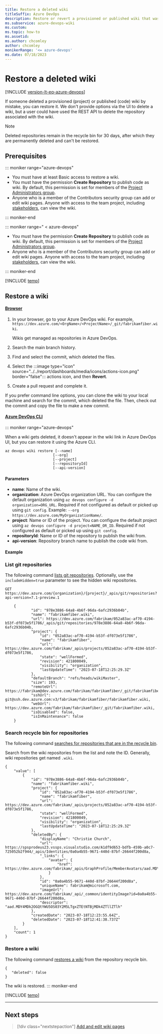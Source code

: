 ```yaml
---
title: Restore a deleted wiki
titleSuffix: Azure DevOps
description: Restore or revert a provisioned or published wiki that was accidentally deleted from Azure DevOps.
ms.subservice: azure-devops-wiki
ms.custom:
ms.topic: how-to
ms.assetid: 
ms.author: chcomley
author: chcomley
monikerRange: '<= azure-devops'
ms.date: 07/18/2023
---
```


# Restore a deleted wiki

[!INCLUDE [version-lt-eq-azure-devops](../../includes/version-lt-eq-azure-devops.md)] 

If someone deleted a provisioned (project) or published (code) wiki by mistake, you can restore it.
We don't provide options via the UI to delete a wiki, but a user could have used the REST API to delete the repository associated with the wiki.

> [!NOTE]
> Deleted repositories remain in the recycle bin for 30 days, after which they are permanently deleted and can't be restored.


<a id="prereq">  </a>

## Prerequisites

::: moniker range="azure-devops"

* You must have at least Basic access to restore a wiki.
* You must have the permission **Create Repository** to publish code as wiki. By default, this permission is set for members of the [Project Administrators group](../../repos/git/set-git-repository-permissions.md). 
* Anyone who is a member of the Contributors security group can add or edit wiki pages. Anyone with access to the team project, including [stakeholders](../../organizations/security/get-started-stakeholder.md), can view the wiki.

::: moniker-end

::: moniker range=" < azure-devops"

* You must have the permission **Create Repository** to publish code as wiki. By default, this permission is set for members of the [Project Administrators group](../../repos/git/set-git-repository-permissions.md). 
* Anyone who is a member of the Contributors security group can add or edit wiki pages. Anyone with access to the team project, including [stakeholders](../../organizations/security/get-started-stakeholder.md), can view the wiki.

::: moniker-end

[!INCLUDE [temp](includes/open-wiki-hub.md)]

## Restore a wiki

#### [Browser](#tab/browser) 

1. In your browser, go to your Azure DevOps wiki. For example, `https://dev.azure.com/<OrgName>/<ProjectName>/_git/fabrikamfiber.wiki`. 
 
   Wikis get managed as repositories in Azure DevOps.

3. Search the main branch history.

4. Find and select the commit, which deleted the files.

5. Select the :::image type="icon" source="../../report/dashboards/media/icons/actions-icon.png" border="false"::: actions icon, and then **Revert**.

6. Create a pull request and complete it.

If you prefer command line options, you can clone the wiki to your local machine and search for the commit, which deleted the file. Then, check out the commit and copy the file to make a new commit.

#### [Azure DevOps CLI](#tab/azure-devops-cli) 

::: moniker range="azure-devops"

When a wiki gets deleted, it doesn't appear in the wiki link in Azure DevOps UI, but you can restore it using the Azure CLI.

```Azure CLI 
az devops wiki restore [--name]
                      [--org]
                      [--project]
                      [--repositoryId]
                      [--api-version]
``` 

#### Parameters 

- **name**: Name of the wiki.
- **organization**: Azure DevOps organization URL. You can configure the default organization using `az devops configure -d organization=ORG_URL`. Required if not configured as default or picked up using `git config`. Example: `--org https://dev.azure.com/MyOrganizationName/`.
- **project**: Name or ID of the project. You can configure the default project using `az devops configure -d project=NAME_OR_ID`. Required if not configured as default or picked up using `git config`.
- **repositoryId**: Name or ID of the repository to publish the wiki from.
- **api-version**: Repository branch name to publish the code wiki from.

#### Example 

### List git repositories

The following command [lists git repositories](/rest/api/azure/devops/git/repositories/list?view=azure-devops-rest-7.1&tabs=HTTP&preserve-view=true). Optionally, use the `includeHidden=true` parameter to see the hidden wiki repositories.

```Azure CLI
GET https://dev.azure.com/{organization}/{project}/_apis/git/repositories?api-version=7.1-preview.1
```

```Azure CLI
    {
            "id": "978e3886-64a8-4b6f-96da-6afc2936b04b",
            "name": "fabrikamfiber.wiki",
            "url": https://dev.azure.com/fabrikam/052a83ac-af70-4194-b53f-df073e5f1786/_apis/git/repositories/978e3886-64a8-4b6f-96da-6afc2936b04b,
            "project": {
                "id": "052a83ac-af70-4194-b53f-df073e5f1786",
                "name": "fabrikamfiber",
                "url": https://dev.azure.com/fabrikam/_apis/projects/052a83ac-af70-4194-b53f-df073e5f1786,
                "state": "wellFormed",
                "revision": 421800049,
                "visibility": "organization",
                "lastUpdateTime": "2023-07-18T12:25:29.3Z"
            },
            "defaultBranch": "refs/heads/wikiMaster",
            "size": 193,
            "remoteUrl": https://fabrikam@dev.azure.com/fabrikam/fabrikamfiber/_git/fabrikamfiber.wiki,
            "sshUrl": git@ssh.dev.azure.com:v3/fabrikam/fabrikamfiber/fabrikamfiber.wiki,
            "webUrl": https://dev.azure.com/fabrikam/fabrikamfiber/_git/fabrikamfiber.wiki,
            "isDisabled": false,
            "isInMaintenance": false
    }
```

### Search recycle bin for repositories

The following command [searches for repositories that are in the recycle bin](/rest/api/azure/devops/git/repositories/get-recycle-bin-repositories?view=azure-devops-rest-7.1&preserve-view=true).

Search from the wiki repositories from the list and note the ID. Generally, wiki repositories get named `.wiki`.

```Azure CLI
{
    "value": [
        {
            "id": "978e3886-64a8-4b6f-96da-6afc2936b04b",
            "name": "fabrikamfiber.wiki",
            "project": {
                "id": "052a83ac-af70-4194-b53f-df073e5f1786",
                "name": "fabrikamfiber",
                "url": https://dev.azure.com/fabrikam/_apis/projects/052a83ac-af70-4194-b53f-df073e5f1786,
                "state": "wellFormed",
                "revision": 421800049,
                "visibility": "organization",
                "lastUpdateTime": "2023-07-18T12:25:29.3Z"
            },
            "deletedBy": {
                "displayName": "Christie Church",
                "url": https://spsprodeus23.vssps.visualstudio.com/A1df9d653-bdfb-459b-a0c7-725052b2f944/_apis/Identities/0a0a4b55-9671-440d-87bf-26644f200d8a,
                "_links": {
                    "avatar": {
                        "href": https://dev.azure.com/fabrikam/_apis/GraphProfile/MemberAvatars/aad.MDY4MDk2OGQtYWU5OS03Y2M5LTgxZTEtNTBjMDk4ZTllZTlh
                    }
                },
                "id": "0a0a4b55-9671-440d-87bf-26644f200d8a",
                "uniqueName": fabrikam@microsoft.com,
                "imageUrl": https://dev.azure.com/fabrikam/_api/_common/identityImage?id=0a0a4b55-9671-440d-87bf-26644f200d8a,
                "descriptor": "aad.MDY4MDk2OGQtYWU5OS03Y2M5LTgxZTEtNTBjMDk4ZTllZTlh"
            },
            "createdDate": "2023-07-18T12:23:55.64Z",
            "deletedDate": "2023-07-18T12:41:38.737Z"
        }
    ],
    "count": 1
}
```

### Restore a wiki

The following command [restores a wiki](/rest/api/azure/devops/git/repositories/restore-repository-from-recycle-bin?view=azure-devops-rest-7.1&preserve-view=true) from the repository recycle bin.

```Azure CLI
{
   "deleted": false
}
```

   The wiki is restored.
::: moniker-end

[!INCLUDE [temp](../../includes/note-cli-not-supported.md)] 

* * * 

## Next steps

> [!div class="nextstepaction"]
> [Add and edit wiki pages](add-edit-wiki.md)
